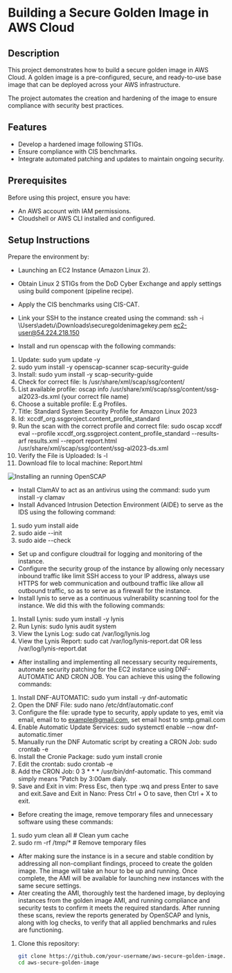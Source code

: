 # Building a Secure Golden Image in AWS Cloud

## Description

This project demonstrates how to build a secure golden image in AWS Cloud. A golden image is a pre-configured, secure, and ready-to-use base image that can be deployed across your AWS infrastructure.

The project automates the creation and hardening of the image to ensure compliance with security best practices.

## Features

- Develop a hardened image following STIGs.
- Ensure compliance with CIS benchmarks.
- Integrate automated patching and updates to maintain ongoing security.

## Prerequisites

Before using this project, ensure you have:

- An AWS account with IAM permissions.
- Cloudshell or AWS CLI installed and configured.

## Setup Instructions

Prepare the environment by:
- Launching an EC2 Instance (Amazon Linux 2).
- Obtain Linux 2 STIGs from the DoD Cyber Exchange and apply settings using build component (pipeline recipe).
- Apply the CIS benchmarks using CIS-CAT.
- Link your SSH to the instance created using the command: ssh -i \Users\adetu\Downloads\securegoldenimagekey.pem ec2-user@54.224.218.150

- Install and run openscap with the following commands:
1. Update: sudo yum update -y
2. sudo yum install -y openscap-scanner scap-security-guide
3. Install: sudo yum install -y scap-security-guide
4. Check for correct file: ls /usr/share/xml/scap/ssg/content/
5. List available profile: oscap info /usr/share/xml/scap/ssg/content/ssg-al2023-ds.xml (your correct file name)
6. Choose a suitable profile: E.g Profiles.
7. Title: Standard System Security Profile for Amazon Linux 2023
8. Id: xccdf_org.ssgproject.content_profile_standard
9. Run the scan with the correct profile and correct file: sudo oscap xccdf eval --profile xccdf_org.ssgproject.content_profile_standard --results-arf results.xml --report report.html /usr/share/xml/scap/ssg/content/ssg-al2023-ds.xml
10. Verify the File is Uploaded: ls -l
11. Download file to local machine: Report.html

![Installing an running OpenSCAP](https://raw.githubusercontent.com/your-username/repo-name/branch-name/architecture-diagram.png)

- Install ClamAV to act as an antivirus using the command: sudo yum install -y clamav
- Install Advanced Intrusion Detection Environment (AIDE) to serve as the IDS using the following command:
1. sudo yum install aide
2. sudo aide --init
3. sudo aide --check

- Set up and configure cloudtrail for logging and monitoring of the instance.
- Configure the security group of the instance by allowing only necessary inbound traffic like limit SSH access to your IP address, always use HTTPS for web communication and outbound traffic like allow all outbound traffic, so as to serve as a firewall for the instance.
- Install lynis to serve as a continuous vulnerability scanning tool for the instance. We did this with the following commands:
1. Install Lynis: sudo yum install -y lynis
2. Run Lynis: sudo lynis audit system
3. View the Lynis Log: sudo cat /var/log/lynis.log
4. View the Lynis Report: sudo cat /var/log/lynis-report.dat  OR  less /var/log/lynis-report.dat

- After installing and implementing all necessary security requirements, automate security patching for the EC2 instance using DNF-AUTOMATIC AND CRON JOB. You can achieve this using the following commands:
1. Install DNF-AUTOMATIC: sudo yum install -y dnf-automatic
2. Open the DNF File: sudo nano /etc/dnf/automatic.conf
3. Configure the file: uprade type to security, apply update to yes, emit via email, email to to example@gmail.com, set email host to smtp.gmail.com
4. Enable Automatic Update Services: sudo systemctl enable --now dnf-automatic.timer
5. Manually run the DNF Automatic script by creating a CRON Job: sudo crontab -e
6. Install the Cronie Package: sudo yum install cronie
7. Edit the crontab: sudo crontab -e
8. Add the CRON Job: 0 3 * * * /usr/bin/dnf-automatic. This command simply means "Patch by 3:00am dialy.
9. Save and Exit in vim: Press Esc, then type :wq and press Enter to save and exit.Save and Exit in Nano: Press Ctrl + O to save, then Ctrl + X to exit.

- Before creating the image, remove temporary files and unnecessary software using these commands:
1. sudo yum clean all   # Clean yum cache
2. sudo rm -rf /tmp/*   # Remove temporary files

- After making sure the instance is in a secure and stable condition by addressing all non-compliant findings, proceed to create the golden image. The image will take an hour to be up and running. Once complete, the AMI will be available for launching new instances with the same secure settings.
- Ater creating the AMI, thoroughly test the hardened image, by deploying instances from the golden image AMI, and running compliance and security tests to confirm it meets the required standards. After running these scans, review the reports generated by OpenSCAP and lynis, along with log checks, to verify that all applied benchmarks and rules are functioning.



1. Clone this repository:
   ```bash
   git clone https://github.com/your-username/aws-secure-golden-image.git
   cd aws-secure-golden-image
